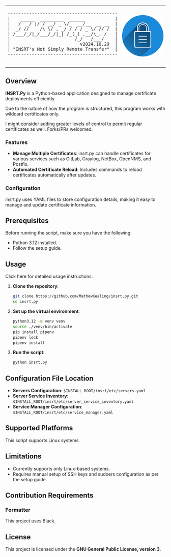 <table>
  <tr>
    <td>
      <pre>
-----------------------------------------
|    _____  _________  ______           |
|   /  _/ |/ / __/ _ \/_  __/__  __ __  |
|  _/ //    /\ \/ , _/ / / / _ \/ // /  |
| /___/_/|_/___/_/|_| /_(_) .__/\_, /   |
|                        /_/   /___/    |
|                          v2024.10.29  |
| "INSRT's Not Simply Remote Transfer"  |
-----------------------------------------
      </pre>
    </td>
    <td>
      <img src="./resources/img/INSRT.png" alt="INSRT.py" style="width: 200px; height: auto;">
    </td>
  </tr>
</table>

## Overview

**INSRT.Py** is a Python-based application designed to manage certificate deployments efficiently.

Due to the nature of how the program is structured, this program works with wildcard certificates only. 

I might consider adding greater levels of control to permit regular certificates as well. Forks/PRs welcomed.

### Features

- **Manage Multiple Certificates**: insrt.py can handle certificates for various services such as GitLab, Graylog, NetBox, OpenNMS, and Postfix.
- **Automated Certificate Reload**: Includes commands to reload certificates automatically after updates.

### Configuration

insrt.py uses YAML files to store configuration details, making it easy to manage and update certificate information.

## Prerequisites

Before running the script, make sure you have the following:

- Python 3.12 installed.
- Follow the setup guide.

## Usage

Click here for detailed usage instructions.

1. **Clone the repository**:
    ```sh
    git clone https://github.com/MathewKeeling/insrt.py.git
    cd insrt.py
    ```

2. **Set up the virtual environment**:
    ```sh
    python3.12 -m venv venv
    source ./venv/bin/activate
    pip install pipenv
    pipenv lock
    pipenv install
    ```

3. **Run the script**:
    ```sh
    python insrt.py
    ```

## Configuration File Location

- **Servers Configuration**: `$INSTALL_ROOT/insrt/etc/servers.yaml`
- **Server Service Inventory**: `$INSTALL_ROOT/insrt/etc/server_service_inventory.yaml`
- **Service Manager Configuration**: `$INSTALL_ROOT/insrt/etc/service_manager.yaml`

## Supported Platforms

This script supports Linux systems.

## Limitations

- Currently supports only Linux-based systems.
- Requires manual setup of SSH keys and sudoers configuration as per the setup guide.

## Contribution Requirements

### Formatter

This project uses Black.

## License

This project is licensed under the **GNU General Public License, version 3**.
